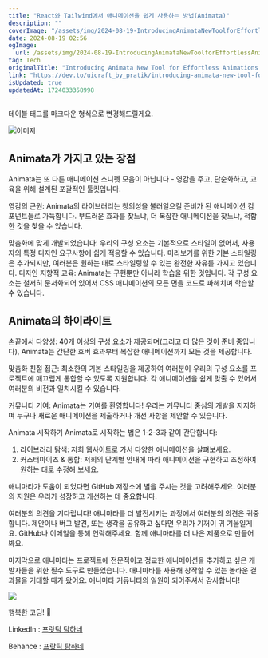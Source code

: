 ```yaml
---
title: "React와 Tailwind에서 애니메이션을 쉽게 사용하는 방법(Animata)"
description: ""
coverImage: "/assets/img/2024-08-19-IntroducingAnimataNewToolforEffortlessAnimationsinReactTailwind_0.png"
date: 2024-08-19 02:56
ogImage: 
  url: /assets/img/2024-08-19-IntroducingAnimataNewToolforEffortlessAnimationsinReactTailwind_0.png
tag: Tech
originalTitle: "Introducing Animata New Tool for Effortless Animations in React , Tailwind"
link: "https://dev.to/uicraft_by_pratik/introducing-animata-new-tool-for-effortless-animations-in-react-tailwind-19fm"
isUpdated: true
updatedAt: 1724033358998
---
```



테이블 태그를 마크다운 형식으로 변경해드릴게요.

<!-- cozy-coder - 수평 -->
<ins class="adsbygoogle"
     style="display:block"
     data-ad-client="ca-pub-4877378276818686"
     data-ad-slot="1107185301"
     data-ad-format="auto"
     data-full-width-responsive="true"></ins>
<script>
     (adsbygoogle = window.adsbygoogle || []).push({});
</script>

![이미지](/assets/img/2024-08-19-IntroducingAnimataNewToolforEffortlessAnimationsinReactTailwind_0.png)

## Animata가 가지고 있는 장점

Animata는 또 다른 애니메이션 스니펫 모음이 아닙니다 - 영감을 주고, 단순화하고, 교육을 위해 설계된 포괄적인 툴킷입니다.

영감의 근원: Animata의 라이브러리는 창의성을 불러일으킬 준비가 된 애니메이션 컴포넌트들로 가득합니다. 부드러운 효과를 찾느냐, 더 복잡한 애니메이션을 찾느냐, 적합한 것을 찾을 수 있습니다.

<!-- cozy-coder - 수평 -->
<ins class="adsbygoogle"
     style="display:block"
     data-ad-client="ca-pub-4877378276818686"
     data-ad-slot="1107185301"
     data-ad-format="auto"
     data-full-width-responsive="true"></ins>
<script>
     (adsbygoogle = window.adsbygoogle || []).push({});
</script>

맞춤화에 맞게 개발되었습니다: 우리의 구성 요소는 기본적으로 스타일이 없어서, 사용자의 특정 디자인 요구사항에 쉽게 적응할 수 있습니다. 미리보기를 위한 기본 스타일링은 추가되지만, 여러분은 원하는 대로 스타일링할 수 있는 완전한 자유를 가지고 있습니다.
디자인 지향적 교육: Animata는 구현뿐만 아니라 학습을 위한 것입니다. 각 구성 요소는 철저히 문서화되어 있어서 CSS 애니메이션의 모든 면을 코드로 파헤치며 학습할 수 있습니다.

## Animata의 하이라이트

손끝에서 다양성: 40개 이상의 구성 요소가 제공되며(그리고 더 많은 것이 준비 중입니다), Animata는 간단한 호버 효과부터 복잡한 애니메이션까지 모든 것을 제공합니다.

맞춤화 친절 접근: 최소한의 기본 스타일링을 제공하여 여러분이 우리의 구성 요소를 프로젝트에 매끄럽게 통합할 수 있도록 지원합니다. 각 애니메이션을 쉽게 맞출 수 있어서 여러분의 비전과 일치시킬 수 있습니다.

<!-- cozy-coder - 수평 -->
<ins class="adsbygoogle"
     style="display:block"
     data-ad-client="ca-pub-4877378276818686"
     data-ad-slot="1107185301"
     data-ad-format="auto"
     data-full-width-responsive="true"></ins>
<script>
     (adsbygoogle = window.adsbygoogle || []).push({});
</script>

커뮤니티 기여: Animata는 기여를 환영합니다! 우리는 커뮤니티 중심의 개발을 지지하며 누구나 새로운 애니메이션을 제출하거나 개선 사항을 제안할 수 있습니다.

Animata 시작하기
Animata로 시작하는 법은 1-2-3과 같이 간단합니다:

1. 라이브러리 탐색: 저희 웹사이트로 가서 다양한 애니메이션을 살펴보세요.
2. 커스터마이즈 & 통합: 저희의 단계별 안내에 따라 애니메이션을 구현하고 조정하여 원하는 대로 수정해 보세요.

<!-- cozy-coder - 수평 -->
<ins class="adsbygoogle"
     style="display:block"
     data-ad-client="ca-pub-4877378276818686"
     data-ad-slot="1107185301"
     data-ad-format="auto"
     data-full-width-responsive="true"></ins>
<script>
     (adsbygoogle = window.adsbygoogle || []).push({});
</script>

애니마타가 도움이 되었다면 GitHub 저장소에 별을 주시는 것을 고려해주세요. 여러분의 지원은 우리가 성장하고 개선하는 데 중요합니다.

여러분의 의견을 기다립니다!
애니마타를 더 발전시키는 과정에서 여러분의 의견은 귀중합니다. 제안이나 버그 발견, 또는 생각을 공유하고 싶다면 우리가 기꺼이 귀 기울일게요. GitHub나 이메일을 통해 연락해주세요. 함께 애니마타를 더 나은 제품으로 만들어봐요.

마지막으로
애니마타는 프로젝트에 전문적이고 정교한 애니메이션을 추가하고 싶은 개발자들을 위한 필수 도구로 만들었습니다. 애니마타를 사용해 창작할 수 있는 놀라운 결과물을 기대할 때가 왔어요. 애니마타 커뮤니티의 일원이 되어주셔서 감사합니다!


<img src="/assets/img/2024-08-19-IntroducingAnimataNewToolforEffortlessAnimationsinReactTailwind_1.png" />


<!-- cozy-coder - 수평 -->
<ins class="adsbygoogle"
     style="display:block"
     data-ad-client="ca-pub-4877378276818686"
     data-ad-slot="1107185301"
     data-ad-format="auto"
     data-full-width-responsive="true"></ins>
<script>
     (adsbygoogle = window.adsbygoogle || []).push({});
</script>

행복한 코딩! 🚀

LinkedIn : [프랏틱 탐하네](https://www.linkedin.com/in/pratik-tamhane-583023217/)

Behance : [프랏틱 탐하네](https://www.behance.net/pratiktamhane)
